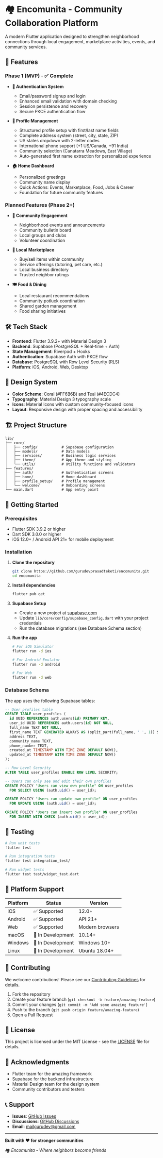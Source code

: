 # 🏘️ Encomunita - Community Collaboration Platform

A modern Flutter application designed to strengthen neighborhood connections through local engagement, marketplace activities, events, and community services.

## 🚀 Features

### Phase 1 (MVP) - ✅ Complete
- **🔐 Authentication System**
  - Email/password signup and login
  - Enhanced email validation with domain checking
  - Session persistence and recovery
  - Secure PKCE authentication flow

- **👤 Profile Management**
  - Structured profile setup with first/last name fields
  - Complete address system (street, city, state, ZIP)
  - US states dropdown with 2-letter codes
  - International phone support (+1 US/Canada, +91 India)
  - Community selection (Canatarra Meadows, East Village)
  - Auto-generated first name extraction for personalized experience

- **🏠 Home Dashboard**
  - Personalized greetings
  - Community name display
  - Quick Actions: Events, Marketplace, Food, Jobs & Career
  - Foundation for future community features

### Planned Features (Phase 2+)
- **🎉 Community Engagement**
  - Neighborhood events and announcements
  - Community bulletin board
  - Local groups and clubs
  - Volunteer coordination

- **🛒 Local Marketplace**
  - Buy/sell items within community
  - Service offerings (tutoring, pet care, etc.)
  - Local business directory
  - Trusted neighbor ratings

- **🍽️ Food & Dining**
  - Local restaurant recommendations
  - Community potluck coordination
  - Shared garden management
  - Food sharing initiatives

## 🛠️ Tech Stack

- **Frontend**: Flutter 3.9.2+ with Material Design 3
- **Backend**: Supabase (PostgreSQL + Real-time + Auth)
- **State Management**: Riverpod + Hooks
- **Authentication**: Supabase Auth with PKCE flow
- **Database**: PostgreSQL with Row Level Security (RLS)
- **Platform**: iOS, Android, Web, Desktop

## 🎨 Design System

- **Color Scheme**: Coral (#FF6B6B) and Teal (#4ECDC4)
- **Typography**: Material Design 3 typography scale
- **Icons**: Material Icons with custom community-focused icons
- **Layout**: Responsive design with proper spacing and accessibility

## 🏗️ Project Structure

```
lib/
├── core/
│   ├── config/           # Supabase configuration
│   ├── models/           # Data models
│   ├── services/         # Business logic services
│   ├── theme/            # App theme and styling
│   └── utils/            # Utility functions and validators
├── features/
│   ├── auth/             # Authentication screens
│   ├── home/             # Home dashboard
│   ├── profile_setup/    # Profile management
│   └── welcome/          # Onboarding screens
└── main.dart             # App entry point
```

## 🚀 Getting Started

### Prerequisites
- Flutter SDK 3.9.2 or higher
- Dart SDK 3.0.0 or higher
- iOS 12.0+ / Android API 21+ for mobile deployment

### Installation

1. **Clone the repository**
   ```bash
   git clone https://github.com/gurudevprasadteketi/encomunita.git
   cd encomunita
   ```

2. **Install dependencies**
   ```bash
   flutter pub get
   ```

3. **Supabase Setup**
   - Create a new project at [supabase.com](https://supabase.com)
   - Update `lib/core/config/supabase_config.dart` with your project credentials
   - Run the database migrations (see Database Schema section)

4. **Run the app**
   ```bash
   # For iOS Simulator
   flutter run -d ios

   # For Android Emulator
   flutter run -d android

   # For Web
   flutter run -d web
   ```

### Database Schema

The app uses the following Supabase tables:

```sql
-- User profiles table
CREATE TABLE user_profiles (
  id UUID REFERENCES auth.users(id) PRIMARY KEY,
  user_id UUID REFERENCES auth.users(id) NOT NULL,
  full_name TEXT NOT NULL,
  first_name TEXT GENERATED ALWAYS AS (split_part(full_name, ' ', 1)) STORED,
  address TEXT,
  community_name TEXT,
  phone_number TEXT,
  created_at TIMESTAMP WITH TIME ZONE DEFAULT NOW(),
  updated_at TIMESTAMP WITH TIME ZONE DEFAULT NOW()
);

-- Row Level Security
ALTER TABLE user_profiles ENABLE ROW LEVEL SECURITY;

-- Users can only see and edit their own profiles
CREATE POLICY "Users can view own profile" ON user_profiles
  FOR SELECT USING (auth.uid() = user_id);

CREATE POLICY "Users can update own profile" ON user_profiles
  FOR UPDATE USING (auth.uid() = user_id);

CREATE POLICY "Users can insert own profile" ON user_profiles
  FOR INSERT WITH CHECK (auth.uid() = user_id);
```

## 🧪 Testing

```bash
# Run unit tests
flutter test

# Run integration tests
flutter test integration_test/

# Run widget tests
flutter test test/widget_test.dart
```

## 📱 Platform Support

| Platform | Status | Version |
|----------|---------|---------|
| iOS      | ✅ Supported | 12.0+ |
| Android  | ✅ Supported | API 21+ |
| Web      | ✅ Supported | Modern browsers |
| macOS    | 🔄 In Development | 10.14+ |
| Windows  | 🔄 In Development | Windows 10+ |
| Linux    | 🔄 In Development | Ubuntu 18.04+ |

## 🤝 Contributing

We welcome contributions! Please see our [Contributing Guidelines](CONTRIBUTING.md) for details.

1. Fork the repository
2. Create your feature branch (`git checkout -b feature/amazing-feature`)
3. Commit your changes (`git commit -m 'Add some amazing feature'`)
4. Push to the branch (`git push origin feature/amazing-feature`)
5. Open a Pull Request

## 📄 License

This project is licensed under the MIT License - see the [LICENSE](LICENSE) file for details.

## 🙏 Acknowledgments

- Flutter team for the amazing framework
- Supabase for the backend infrastructure
- Material Design team for the design system
- Community contributors and testers

## 📞 Support

- **Issues**: [GitHub Issues](https://github.com/gurudevprasadteketi/encomunita/issues)
- **Discussions**: [GitHub Discussions](https://github.com/gurudevprasadteketi/encomunita/discussions)
- **Email**: mailgurudev@gmail.com

---

**Built with ❤️ for stronger communities**

🏘️ *Encomunita - Where neighbors become friends*
